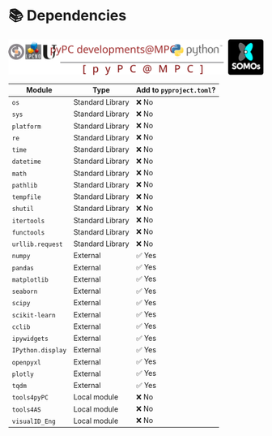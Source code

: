 # 📚 Dependencies

<div style="text-align: center;">
  <img src="_static/pyPCBanner.svg" alt="gSOMOs Banner" width="800px">
</div>

| Module | Type | Add to `pyproject.toml`? |
|--------|------|---------------------------|
| `os` | Standard Library | ❌ No |
| `sys` | Standard Library | ❌ No |
| `platform` | Standard Library | ❌ No |
| `re` | Standard Library | ❌ No |
| `time` | Standard Library | ❌ No |
| `datetime` | Standard Library | ❌ No |
| `math` | Standard Library | ❌ No |
| `pathlib` | Standard Library | ❌ No |
| `tempfile` | Standard Library | ❌ No |
| `shutil` | Standard Library | ❌ No |
| `itertools` | Standard Library | ❌ No |
| `functools` | Standard Library | ❌ No |
| `urllib.request` | Standard Library | ❌ No |
| `numpy` | External | ✅ Yes |
| `pandas` | External | ✅ Yes |
| `matplotlib` | External | ✅ Yes |
| `seaborn` | External | ✅ Yes |
| `scipy` | External | ✅ Yes |
| `scikit-learn` | External | ✅ Yes |
| `cclib` | External | ✅ Yes |
| `ipywidgets` | External | ✅ Yes |
| `IPython.display` | External | ✅ Yes |
| `openpyxl` | External | ✅ Yes |
| `plotly` | External | ✅ Yes |
| `tqdm` | External | ✅ Yes |
| `tools4pyPC` | Local module | ❌ No |
| `tools4AS` | Local module | ❌ No |
| `visualID_Eng` | Local module | ❌ No |
